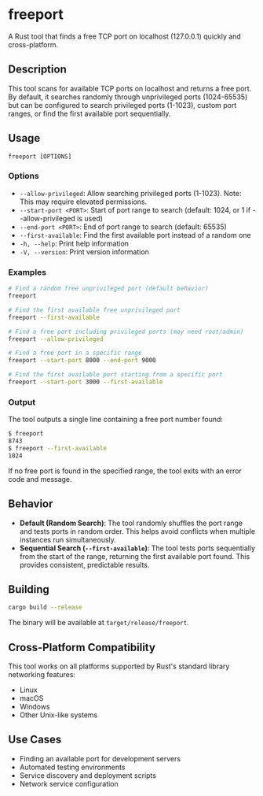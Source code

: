 # freeport

A Rust tool that finds a free TCP port on localhost (127.0.0.1) quickly and cross-platform.

## Description

This tool scans for available TCP ports on localhost and returns a free port. By default, it searches randomly through unprivileged ports (1024-65535) but can be configured to search privileged ports (1-1023), custom port ranges, or find the first available port sequentially.

## Usage

```
freeport [OPTIONS]
```

### Options

- `--allow-privileged`: Allow searching privileged ports (1-1023). Note: This may require elevated permissions.
- `--start-port <PORT>`: Start of port range to search (default: 1024, or 1 if --allow-privileged is used)
- `--end-port <PORT>`: End of port range to search (default: 65535)
- `--first-available`: Find the first available port instead of a random one
- `-h, --help`: Print help information
- `-V, --version`: Print version information

### Examples

```bash
# Find a random free unprivileged port (default behavior)
freeport

# Find the first available free unprivileged port
freeport --first-available

# Find a free port including privileged ports (may need root/admin)
freeport --allow-privileged

# Find a free port in a specific range
freeport --start-port 8000 --end-port 9000

# Find the first available port starting from a specific port
freeport --start-port 3000 --first-available
```

### Output

The tool outputs a single line containing a free port number found:

```bash
$ freeport
8743
$ freeport --first-available
1024
```

If no free port is found in the specified range, the tool exits with an error code and message.

## Behavior

- **Default (Random Search)**: The tool randomly shuffles the port range and tests ports in random order. This helps avoid conflicts when multiple instances run simultaneously.
- **Sequential Search (`--first-available`)**: The tool tests ports sequentially from the start of the range, returning the first available port found. This provides consistent, predictable results.

## Building

```bash
cargo build --release
```

The binary will be available at `target/release/freeport`.

## Cross-Platform Compatibility

This tool works on all platforms supported by Rust's standard library networking features:
- Linux
- macOS
- Windows
- Other Unix-like systems

## Use Cases

- Finding an available port for development servers
- Automated testing environments
- Service discovery and deployment scripts
- Network service configuration
